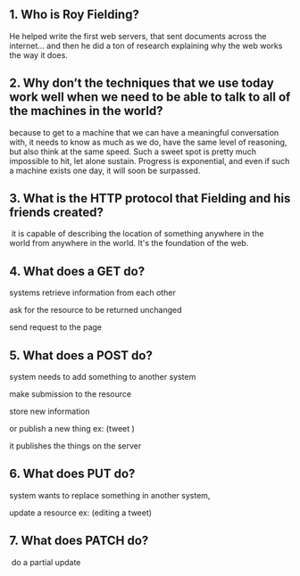 ## 1. Who is Roy Fielding?


He helped write the first web servers, that sent documents across the internet… and then he did a ton of research explaining why the web works the way it does.

## 2. Why don’t the techniques that we use today work well when we need to be able to talk to all of the machines in the world?

because to get to a machine that we can have a meaningful conversation with, it needs to know as much as we do, have the same level of reasoning, but also think at the same speed. Such a sweet spot is pretty much impossible to hit, let alone sustain. Progress is exponential, and even if such a machine exists one day, it will soon be surpassed.

## 3. What is the HTTP protocol that Fielding and his friends created?

 it is capable of describing the location of something anywhere in the world from anywhere in the world. It's the foundation of the web.

## 4. What does a GET do?

systems retrieve information from each other

ask for the resource to be returned unchanged 

send request to the page 

## 5. What does a POST do?

system needs to add something to another system

make submission to the resource 

store new information

or publish a new thing ex: (tweet )

it publishes the things on the server

## 6. What does PUT do?

system wants to replace something in another system,

update a resource ex: (editing a tweet)

## 7. What does PATCH do?

 do a partial update
